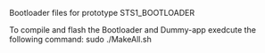 Bootloader files for prototype STS1_BOOTLOADER

To compile and flash the Bootloader and Dummy-app exedcute the following command:
sudo ./MakeAll.sh